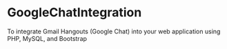 # GoogleChatIntegration
To integrate Gmail Hangouts (Google Chat) into your web application using PHP, MySQL, and Bootstrap
